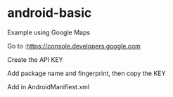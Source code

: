 # android-basic
Example using Google Maps

Go to :https://console.developers.google.com

Create the API KEY

Add package name and fingerprint, then copy the KEY

Add <metadata> in AndroidManifiest.xml

<meta-data
            android:name="com.google.android.geo.API_KEY"
            android:value="@string/google_maps_key" />
            
